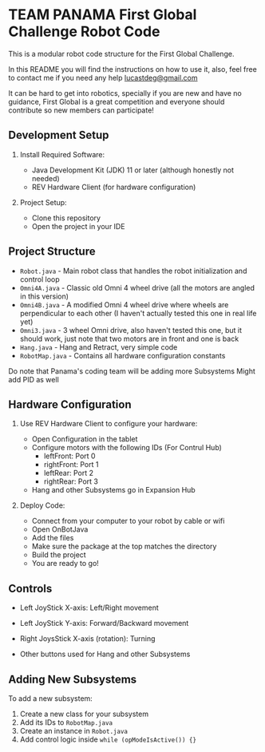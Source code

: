 # TEAM PANAMA First Global Challenge Robot Code

This is a modular robot code structure for the First Global Challenge.

In this README you will find the instructions on how to use it, also, feel free to contact me if you need any help lucastdeg@gmail.com

It can be hard to get into robotics, specially if you are new and have no guidance, First Global is a great competition and everyone should contribute so new members can participate!

## Development Setup

1. Install Required Software:
   - Java Development Kit (JDK) 11 or later (although honestly not needed)
   - REV Hardware Client (for hardware configuration)

2. Project Setup:
   - Clone this repository
   - Open the project in your IDE

## Project Structure

- `Robot.java` - Main robot class that handles the robot initialization and control loop
- `Omni4A.java` - Classic old Omni 4 wheel drive (all the motors are angled in this version)
- `Omni4B.java` - A modified Omni 4 wheel drive where wheels are perpendicular to each other (I haven't actually tested this one in real life yet)
- `Omni3.java` - 3 wheel Omni drive, also haven't tested this one, but it should work, just note that two motors are in front and one is back
- `Hang.java` - Hang and Retract, very simple code
- `RobotMap.java` - Contains all hardware configuration constants

Do note that Panama's coding team will be adding more Subsystems
Might add PID as well

## Hardware Configuration

1. Use REV Hardware Client to configure your hardware:
   - Open Configuration in the tablet
   - Configure motors with the following IDs (For Contrul Hub)
     - leftFront: Port 0
     - rightFront: Port 1
     - leftRear: Port 2
     - rightRear: Port 3
   - Hang and other Subsystems go in Expansion Hub

2. Deploy Code:
   - Connect from your computer to your robot by cable or wifi
   - Open OnBotJava
   - Add the files
   - Make sure the package at the top matches the directory
   - Build the project
   - You are ready to go!

## Controls

- Left JoyStick X-axis: Left/Right movement
- Left JoyStick Y-axis: Forward/Backward movement
- Right JoysStick X-axis (rotation): Turning

- Other buttons used for Hang and other Subsystems

## Adding New Subsystems

To add a new subsystem:
1. Create a new class for your subsystem
2. Add its IDs to `RobotMap.java`
3. Create an instance in `Robot.java`
4. Add control logic inside `while (opModeIsActive()) {}` 